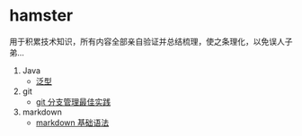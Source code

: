 # hamster
用于积累技术知识，所有内容全部亲自验证并总结梳理，使之条理化，以免误人子弟...  
1. Java  
	- [泛型](java/泛型.md)   
2. git  
	- [git 分支管理最佳实践](git/git分支管理最佳实践.md)  
3. markdown  
	- [markdown 基础语法](markdown/markdown基础语法.md)